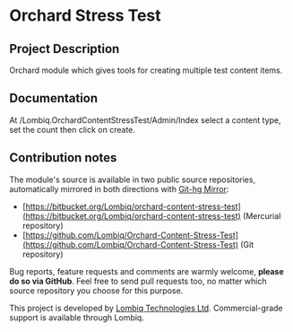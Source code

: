 # Orchard Stress Test



## Project Description

Orchard module which gives tools for creating multiple test content items.


## Documentation

At /Lombiq.OrchardContentStressTest/Admin/Index select a content type, set the count then click on create.


## Contribution notes

The module's source is available in two public source repositories, automatically mirrored in both directions with [Git-hg Mirror](https://githgmirror.com):

- [https://bitbucket.org/Lombiq/orchard-content-stress-test](https://bitbucket.org/Lombiq/orchard-content-stress-test) (Mercurial repository)
- [https://github.com/Lombiq/Orchard-Content-Stress-Test](https://github.com/Lombiq/Orchard-Content-Stress-Test) (Git repository)

Bug reports, feature requests and comments are warmly welcome, **please do so via GitHub**.
Feel free to send pull requests too, no matter which source repository you choose for this purpose.

This project is developed by [Lombiq Technologies Ltd](http://lombiq.com/). Commercial-grade support is available through Lombiq.
